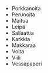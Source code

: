 - Porkkanoita
- Perunoita
- Maitua
- Leipä
- Sallaattia
- Karkkia
- Makkaraa
- Voita
- Viili
- Vessapaperi
